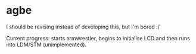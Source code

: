 # agbe
I should be revising instead of developing this, but I'm bored :/

Current progress: starts armwrestler, begins to initialise LCD and then runs into LDM/STM (unimplemented).
